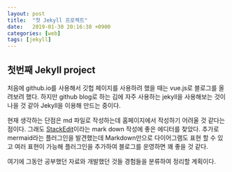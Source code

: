 ```yaml
---
layout: post
title:  "첫 Jekyll 프로젝트"
date:   2019-01-30 20:16:38 +0900
categories: [web]
tags: [jekyll]
---
```

## 첫번째 Jekyll project

처음에 github.io를 사용해서 깃헙 페이지를 사용하려 했을 때는 vue.js로 블로그를 올려보려 했다.
하지만 github blog로 하는 김에 자주 사용하는 jekyll을 사용해보는 것이 나을 것 같아 Jekyll을 이용해 만드는 중이다.

현재 생각하는 단점은 md 파일로 작성하는데 홈페이지에서 작성하기 어려울 것 같다는 점이다.
그래도 [StackEdit][stack_edit_page]이라는 mark down 작성에 좋은 에디터를 찾았다.
추가로 mermaid라는 플러그인을 발견했는데 Markdown만으로 다이어그램도 표현 할 수 있고 여러 표현이 가능해
플러그인을 추가하여 블로그를 운영하면 꽤 좋을 것 같다.

여기에 그동안 공부했던 자료와 개발했던 것들 경험들을 분류하여 정리할 계획이다.

[stack_edit_page]: https://stackedit.io/app#
